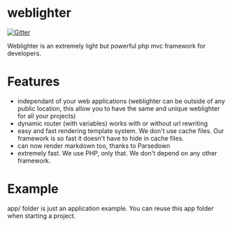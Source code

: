 weblighter
==========

[![Gitter](https://badges.gitter.im/Join%20Chat.svg)](https://gitter.im/fabienwang/weblighter?utm_source=badge&utm_medium=badge&utm_campaign=pr-badge&utm_content=badge)

Weblighter is an extremely light but powerful php mvc framework for developers.

Features
========

- independant of your web applications (weblighter can be outside of any public location, this allow you to have the same and unique weblighter for all your projects)
- dynamic router (with variables) works with or without url rewriting
- easy and fast rendering template system. We don't use cache files. Our framework is so fast it doesn't have to hide in cache files.
- can now render markdown too, thanks to Parsedown
- extremely fast. We use PHP, only that. We don't depend on any other framework.

Example
=======

app/ folder is just an application example. You can reuse this app folder when starting a project.
